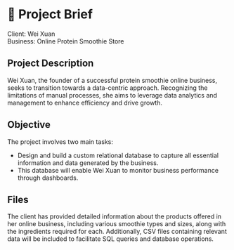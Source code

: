 # 💼 Project Brief

Client: Wei Xuan </br>
Business: Online Protein Smoothie Store

## Project Description
Wei Xuan, the founder of a successful protein smoothie online business, seeks to transition towards a data-centric approach. Recognizing the limitations of manual processes, she aims to leverage data analytics and management to enhance efficiency and drive growth.

## Objective
The project involves two main tasks:
+ Design and build a custom relational database to capture all essential information and data generated by the business. 
+ This database will enable Wei Xuan to monitor business performance through dashboards.

## Files
The client has provided detailed information about the products offered in her online business, including various smoothie types and sizes, along with the ingredients required for each. Additionally, CSV files containing relevant data will be included to facilitate SQL
queries and database operations.







